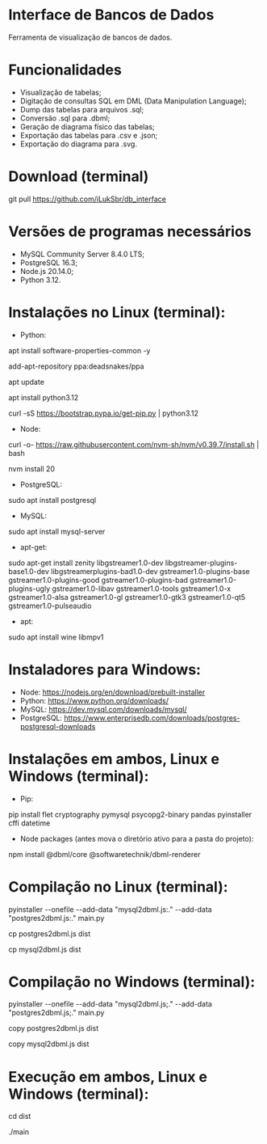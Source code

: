 # Interface de Bancos de Dados
Ferramenta de visualização de bancos de dados.

# Funcionalidades
- Visualização de tabelas;
- Digitação de consultas SQL em DML (Data Manipulation Language);
- Dump das tabelas para arquivos .sql;
- Conversão .sql para .dbml;
- Geração de diagrama físico das tabelas;
- Exportação das tabelas para .csv e .json;
- Exportação do diagrama para .svg.

# Download (terminal)

git pull https://github.com/iLukSbr/db_interface

# Versões de programas necessários
- MySQL Community Server 8.4.0 LTS;
- PostgreSQL 16.3;
- Node.js 20.14.0;
- Python 3.12.

# Instalações no Linux (terminal):
- Python:

apt install software-properties-common -y

add-apt-repository ppa:deadsnakes/ppa

apt update

apt install python3.12

curl -sS https://bootstrap.pypa.io/get-pip.py | python3.12 

- Node:

curl -o- https://raw.githubusercontent.com/nvm-sh/nvm/v0.39.7/install.sh | bash

nvm install 20

- PostgreSQL:

sudo apt install postgresql

- MySQL:

sudo apt install mysql-server

- apt-get:

sudo apt-get install zenity libgstreamer1.0-dev libgstreamer-plugins-base1.0-dev libgstreamerplugins-bad1.0-dev gstreamer1.0-plugins-base gstreamer1.0-plugins-good gstreamer1.0-plugins-bad gstreamer1.0-plugins-ugly gstreamer1.0-libav gstreamer1.0-tools gstreamer1.0-x gstreamer1.0-alsa gstreamer1.0-gl gstreamer1.0-gtk3 gstreamer1.0-qt5 gstreamer1.0-pulseaudio

- apt:

sudo apt install wine libmpv1

# Instaladores para Windows:
- Node: https://nodejs.org/en/download/prebuilt-installer
- Python: https://www.python.org/downloads/
- MySQL: https://dev.mysql.com/downloads/mysql/
- PostgreSQL: https://www.enterprisedb.com/downloads/postgres-postgresql-downloads

# Instalações em ambos, Linux e Windows (terminal):
- Pip:

pip install flet cryptography pymysql psycopg2-binary pandas pyinstaller cffi datetime

- Node packages (antes mova o diretório ativo para a pasta do projeto):

npm install @dbml/core @softwaretechnik/dbml-renderer

# Compilação no Linux (terminal):
pyinstaller --onefile --add-data "mysql2dbml.js:." --add-data "postgres2dbml.js:." main.py

cp postgres2dbml.js dist

cp mysql2dbml.js dist

# Compilação no Windows (terminal):
pyinstaller --onefile --add-data "mysql2dbml.js;." --add-data "postgres2dbml.js;." main.py

copy postgres2dbml.js dist

copy mysql2dbml.js dist

# Execução em ambos, Linux e Windows (terminal):
cd dist

./main
